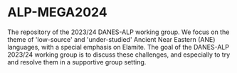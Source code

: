 # ALP-MEGA2024
The repository of the 2023/24 DANES-ALP working group. We focus on the theme of 'low-source' and 'under-studied' Ancient Near Eastern (ANE) languages, with a special emphasis on Elamite. The goal of the DANES-ALP 2023/24 working group is to discuss these challenges, and especially to try and resolve them in a supportive group setting.

